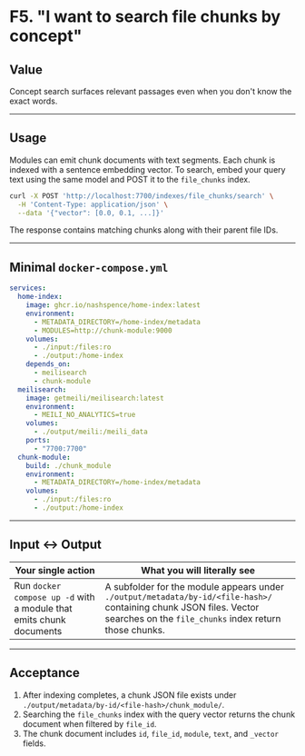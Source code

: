 # F5. "I want to search file chunks by concept"

## Value

Concept search surfaces relevant passages even when you don't know the exact words.

---

## Usage

Modules can emit chunk documents with text segments. Each chunk is indexed with a sentence embedding vector. To search, embed your query text using the same model and POST it to the `file_chunks` index.

```bash
curl -X POST 'http://localhost:7700/indexes/file_chunks/search' \
  -H 'Content-Type: application/json' \
  --data '{"vector": [0.0, 0.1, ...]}'
```

The response contains matching chunks along with their parent file IDs.

---

## Minimal `docker-compose.yml`

```yaml
services:
  home-index:
    image: ghcr.io/nashspence/home-index:latest
    environment:
      - METADATA_DIRECTORY=/home-index/metadata
      - MODULES=http://chunk-module:9000
    volumes:
      - ./input:/files:ro
      - ./output:/home-index
    depends_on:
      - meilisearch
      - chunk-module
  meilisearch:
    image: getmeili/meilisearch:latest
    environment:
      - MEILI_NO_ANALYTICS=true
    volumes:
      - ./output/meili:/meili_data
    ports:
      - "7700:7700"
  chunk-module:
    build: ./chunk_module
    environment:
      - METADATA_DIRECTORY=/home-index/metadata
    volumes:
      - ./input:/files:ro
      - ./output:/home-index
```

---

## Input ↔ Output

| **Your single action** | **What you will literally see** |
| --- | --- |
| Run `docker compose up -d` with a module that emits chunk documents | A subfolder for the module appears under `./output/metadata/by-id/<file-hash>/` containing chunk JSON files. Vector searches on the `file_chunks` index return those chunks. |

---

## Acceptance

1. After indexing completes, a chunk JSON file exists under `./output/metadata/by-id/<file-hash>/chunk_module/`.
2. Searching the `file_chunks` index with the query vector returns the chunk document when filtered by `file_id`.
3. The chunk document includes `id`, `file_id`, `module`, `text`, and `_vector` fields.
